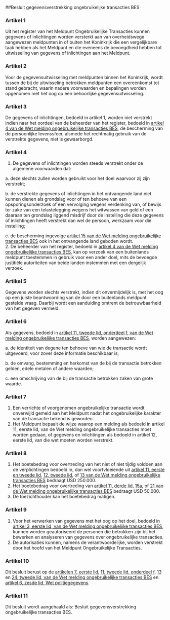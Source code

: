 <meta http-equiv='Content-Type' content='text/html; charset=utf-8' />

##Besluit gegevensverstrekking ongebruikelijke transacties BES

### Artikel  1  

Uit het register van het Meldpunt Ongebruikelijke Transacties kunnen gegevens of inlichtingen worden versterkt aan van overheidswege aangewezen meldpunten in of buiten het Koninkrijk die een vergelijkbare taak hebben als het Meldpunt en die eveneens de bevoegdheid hebben tot uitwisseling van gegevens of inlichtingen aan het Meldpunt. 

### Artikel  2  

Voor de gegevensuitwisseling met meldpunten binnen het Koninkrijk, wordt tussen de bij de uitwisseling betrokken meldpunten een overeenkomst tot stand gebracht, waarin nadere voorwaarden en bepalingen worden opgenomen met het oog op een behoorlijke gegevensuitwisseling. 

### Artikel  3  

De gegevens of inlichtingen, bedoeld in artikel 1, worden niet verstrekt indien naar het oordeel van de beheerder van het register, bedoeld in [artikel 4 van de Wet melding ongebruikelijke transacties BES](../../../../../../../wet-BES/wet/melding/ongebruikelijke/transacties/bes/BWBR0028598/README.md), de bescherming van de persoonlijke levenssfeer, alsmede het rechtmatig gebruik van de verstrekte gegevens, niet is gewaarborgd. 

### Artikel  4  

1.  De gegevens of inlichtingen worden steeds verstrekt onder de algemene voorwaarden dat: 

a. deze slechts zullen worden gebruikt voor het doel waarvoor zij zijn verstrekt;  

b. de verstrekte gegevens of inlichtingen in het ontvangende land niet kunnen dienen als grondslag voor of ten behoeve van een opsporingsonderzoek of een vervolging wegens verdenking van, of bewijs ter zake van een telastelegging wegens het witwassen van geld of een daaraan ten grondslag liggend misdrijf door de instelling die deze gegevens of inlichtingen heeft verstrekt dan wel de persoon, werkzaam voor die instelling;  

c. de bescherming ingevolge [artikel 15 van de Wet melding ongebruikelijke transacties BES](../../../../../../../wet-BES/wet/melding/ongebruikelijke/transacties/bes/BWBR0028598/README.md) ook in het ontvangende land geboden wordt.     
2.  De beheerder van het register, bedoeld in [artikel 4 van de Wet melding ongebruikelijke transacties BES](../../../../../../../wet-BES/wet/melding/ongebruikelijke/transacties/bes/BWBR0028598/README.md), kan op verzoek van een buitenlands meldpunt toestemmen in gebruik voor een ander doel, mits de bevoegde justitiële autoriteiten van beide landen instemmen met een dergelijk verzoek.  

### Artikel  5  

Gegevens worden slechts verstrekt, indien dit onvermijdelijk is, met het oog op een juiste beantwoording van de door een buitenlands meldpunt gestelde vraag. Daarbij wordt een aanduiding omtrent de betrouwbaarheid van het gegeven vermeld. 

### Artikel  6  

Als gegevens, bedoeld in [artikel 11, tweede lid, onderdeel f, van de Wet melding ongebruikelijke transacties BES](../../../../../../../wet-BES/wet/melding/ongebruikelijke/transacties/bes/BWBR0028598/README.md), worden aangewezen: 

a. de identiteit van degene ten behoeve van wie de transactie wordt uitgevoerd, voor zover deze informatie beschikbaar is;  

b. de omvang, bestemming en herkomst van de bij de transactie betrokken gelden, edele metalen of andere waarden;  

c. een omschrijving van de bij de transactie betrokken zaken van grote waarde.   

### Artikel  7  

1.  Een verrichte of voorgenomen ongebruikelijke transactie wordt onverwijld gemeld aan het Meldpunt nadat het ongebruikelijke karakter van de transactie bekend is geworden.   
2.  Het Meldpunt bepaalt de wijze waarop een melding als bedoeld in artikel 11, eerste lid, van de Wet melding ongebruikelijke transacties moet worden gedaan, of gegevens en inlichtingen als bedoeld in artikel 12, eerste lid, van die wet moeten worden verstrekt.  

### Artikel  8  

1.  Het boetebedrag voor overtreding van het niet of niet tijdig voldoen aan de verplichtingen bedoeld in, dan wel voortvloeiende uit [artikel 11, eerste en tweede lid](../../../../../../../wet-BES/wet/melding/ongebruikelijke/transacties/bes/BWBR0028598/README.md), [12, tweede lid](../../../../../../../wet-BES/wet/melding/ongebruikelijke/transacties/bes/BWBR0028598/README.md), of [13 van de Wet melding ongebruikelijke transacties BES](../../../../../../../wet-BES/wet/melding/ongebruikelijke/transacties/bes/BWBR0028598/README.md) bedraagt USD 250.000.   
2.  Het boetebedrag voor overtreding van [artikel 11, derde lid](../../../../../../../wet-BES/wet/melding/ongebruikelijke/transacties/bes/BWBR0028598/README.md), [15a](../../../../../../../wet-BES/wet/melding/ongebruikelijke/transacties/bes/BWBR0028598/README.md), of [21 van de Wet melding ongebruikelijke transacties BES](../../../../../../../wet-BES/wet/melding/ongebruikelijke/transacties/bes/BWBR0028598/README.md) bedraagt USD 50.000.   
3.  De toezichthouder kan het boetebedrag matigen.  

### Artikel  9  

1.  Voor het verwerken van gegevens met het oog op het doel, bedoeld in [artikel 3, eerste lid, van de Wet melding ongebruikelijke transacties BES](../../../../../../../wet-BES/wet/melding/ongebruikelijke/transacties/bes/BWBR0028598/README.md), kunnen worden geautoriseerd de personen die betrokken zijn bij het bewerken en analyseren van gegevens over ongebruikelijke transacties.   
2.  De autorisaties kunnen, namens de verantwoordelijke, worden verstrekt door het hoofd van het Meldpunt Ongebruikelijke Transacties.  

### Artikel  10  

Dit besluit berust op de [artikelen 7, eerste lid](../../../../../../../wet-BES/wet/melding/ongebruikelijke/transacties/bes/BWBR0028598/README.md), [11, tweede lid, onderdeel f](../../../../../../../wet-BES/wet/melding/ongebruikelijke/transacties/bes/BWBR0028598/README.md), [13](../../../../../../../wet-BES/wet/melding/ongebruikelijke/transacties/bes/BWBR0028598/README.md) en [24, tweede lid, van de Wet melding ongebruikelijke transacties BES](../../../../../../../wet-BES/wet/melding/ongebruikelijke/transacties/bes/BWBR0028598/README.md) en [artikel 6, zesde lid, Wet politiegegevens](../../../../../../../wet/wet/politiegegevens/BWBR0022463/README.md). 

### Artikel  11  

Dit besluit wordt aangehaald als: Besluit gegevensverstrekking ongebruikelijke transacties BES. 
